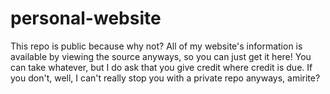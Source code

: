 # personal-website

This repo is public because why not? All of my website's information is available by viewing the source anyways, so you can just get it here! You can take whatever, but I do ask that you give credit where credit is due. If you don't, well, I can't really stop you with a private repo anyways, amirite?